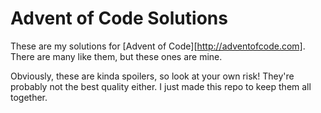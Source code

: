 # Advent of Code Solutions #

These are my solutions for [Advent of Code][http://adventofcode.com]. There are many like them, but these ones are mine.

Obviously, these are kinda spoilers, so look at your own risk! They're probably not the best quality either. I just made this repo to keep them all together.
